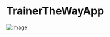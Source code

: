 # TrainerTheWayApp

![image](https://user-images.githubusercontent.com/71169635/115870331-c9310b80-a447-11eb-907e-ecb56a5b83be.png)

